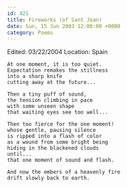 ```yaml
---
id: 421
title: Fireworks (of Sant Joan)
date: Sun, 15 Jun 2003 12:00:00 +0000
category: Poems
---
```


Edited: 03/22/2004
Location: Spain

    At one moment, it is too quiet.  
    Expectation remakes the stillness  
    into a sharp knife  
    cutting away at the future...

    Then a tiny puff of sound,  
    the tension climbing in pace  
    with some unseen shape  
    that waiting eyes see too well...

    Then too fierce for the one moment!  
    whose gentle, pausing silence  
    is ripped into a flash of color  
    as a wound from some bright being  
    hiding in the blackened clouds  
    until...  
    that one moment of sound and flash.

    And now the embers of a heavenly fire  
    drift slowly back to earth.


